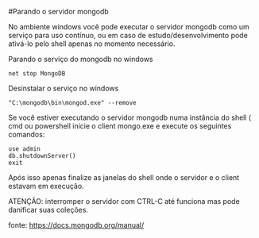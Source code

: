#Parando o servidor mongodb

No ambiente windows você pode executar o servidor mongodb como um serviço para uso contínuo, ou em caso de estudo/desenvolvimento pode ativá-lo pelo shell apenas no momento necessário.

Parando o serviço do mongodb no windows

```
net stop MongoDB
```

Desinstalar o serviço no windows

```
"C:\mongodb\bin\mongod.exe" --remove
```

Se você estiver executando o servidor mongodb numa instância do shell ( cmd ou powershell inicie o client mongo.exe e execute os seguintes comandos:

```
use admin
db.shutdownServer()
exit
```

Após isso apenas finalize as janelas do shell onde o servidor e o client estavam em execução.

ATENÇÃO: interromper o servidor com CTRL-C até funciona mas pode danificar suas coleções.

fonte: https://docs.mongodb.org/manual/